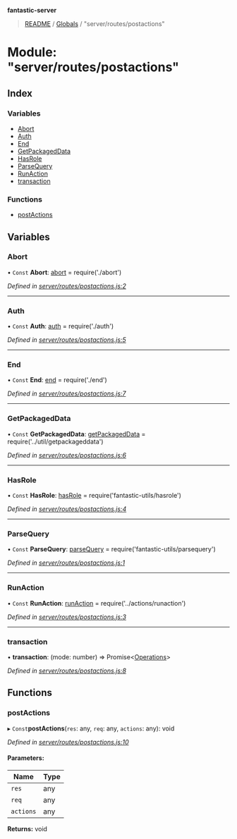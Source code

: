 **fantastic-server**

> [README](../README.md) / [Globals](../globals.md) / "server/routes/postactions"

# Module: "server/routes/postactions"

## Index

### Variables

* [Abort](_server_routes_postactions_.md#abort)
* [Auth](_server_routes_postactions_.md#auth)
* [End](_server_routes_postactions_.md#end)
* [GetPackagedData](_server_routes_postactions_.md#getpackageddata)
* [HasRole](_server_routes_postactions_.md#hasrole)
* [ParseQuery](_server_routes_postactions_.md#parsequery)
* [RunAction](_server_routes_postactions_.md#runaction)
* [transaction](_server_routes_postactions_.md#transaction)

### Functions

* [postActions](_server_routes_postactions_.md#postactions)

## Variables

### Abort

• `Const` **Abort**: [abort](_server_routes_abort_.md#abort) = require('./abort')

*Defined in [server/routes/postactions.js:2](https://github.com/besimorhino/project-fantastic/blob/a9b4b41/server/routes/postactions.js#L2)*

___

### Auth

• `Const` **Auth**: [auth](_server_routes_auth_index_.md#auth) = require('./auth')

*Defined in [server/routes/postactions.js:5](https://github.com/besimorhino/project-fantastic/blob/a9b4b41/server/routes/postactions.js#L5)*

___

### End

• `Const` **End**: [end](_server_routes_end_.md#end) = require('./end')

*Defined in [server/routes/postactions.js:7](https://github.com/besimorhino/project-fantastic/blob/a9b4b41/server/routes/postactions.js#L7)*

___

### GetPackagedData

• `Const` **GetPackagedData**: [getPackagedData](_server_util_getpackageddata_.md#getpackageddata) = require('../util/getpackageddata')

*Defined in [server/routes/postactions.js:6](https://github.com/besimorhino/project-fantastic/blob/a9b4b41/server/routes/postactions.js#L6)*

___

### HasRole

• `Const` **HasRole**: [hasRole](_packages_fantastic_utils_hasrole_.md#hasrole) = require('fantastic-utils/hasrole')

*Defined in [server/routes/postactions.js:4](https://github.com/besimorhino/project-fantastic/blob/a9b4b41/server/routes/postactions.js#L4)*

___

### ParseQuery

• `Const` **ParseQuery**: [parseQuery](_packages_fantastic_utils_parsequery_.md#parsequery) = require('fantastic-utils/parsequery')

*Defined in [server/routes/postactions.js:1](https://github.com/besimorhino/project-fantastic/blob/a9b4b41/server/routes/postactions.js#L1)*

___

### RunAction

• `Const` **RunAction**: [runAction](_server_actions_runaction_index_.md#runaction) = require('../actions/runaction')

*Defined in [server/routes/postactions.js:3](https://github.com/besimorhino/project-fantastic/blob/a9b4b41/server/routes/postactions.js#L3)*

___

### transaction

•  **transaction**: (mode: number) => Promise\<[Operations](_packages_fantastic_utils_db_types_d_.md#operations)>

*Defined in [server/routes/postactions.js:8](https://github.com/besimorhino/project-fantastic/blob/a9b4b41/server/routes/postactions.js#L8)*

## Functions

### postActions

▸ `Const`**postActions**(`res`: any, `req`: any, `actions`: any): void

*Defined in [server/routes/postactions.js:10](https://github.com/besimorhino/project-fantastic/blob/a9b4b41/server/routes/postactions.js#L10)*

#### Parameters:

Name | Type |
------ | ------ |
`res` | any |
`req` | any |
`actions` | any |

**Returns:** void
